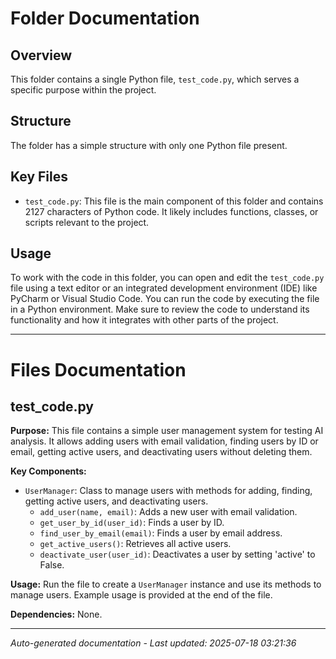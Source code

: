 # Folder Documentation

## Overview
This folder contains a single Python file, `test_code.py`, which serves a specific purpose within the project.

## Structure
The folder has a simple structure with only one Python file present.

## Key Files
- `test_code.py`: This file is the main component of this folder and contains 2127 characters of Python code. It likely includes functions, classes, or scripts relevant to the project.

## Usage
To work with the code in this folder, you can open and edit the `test_code.py` file using a text editor or an integrated development environment (IDE) like PyCharm or Visual Studio Code. You can run the code by executing the file in a Python environment. Make sure to review the code to understand its functionality and how it integrates with other parts of the project.

---

# Files Documentation

## test_code.py

**Purpose:** This file contains a simple user management system for testing AI analysis. It allows adding users with email validation, finding users by ID or email, getting active users, and deactivating users without deleting them.

**Key Components:**
- `UserManager`: Class to manage users with methods for adding, finding, getting active users, and deactivating users.
  - `add_user(name, email)`: Adds a new user with email validation.
  - `get_user_by_id(user_id)`: Finds a user by ID.
  - `find_user_by_email(email)`: Finds a user by email address.
  - `get_active_users()`: Retrieves all active users.
  - `deactivate_user(user_id)`: Deactivates a user by setting 'active' to False.
  
**Usage:** Run the file to create a `UserManager` instance and use its methods to manage users. Example usage is provided at the end of the file.

**Dependencies:** None.

---
*Auto-generated documentation - Last updated: 2025-07-18 03:21:36*
